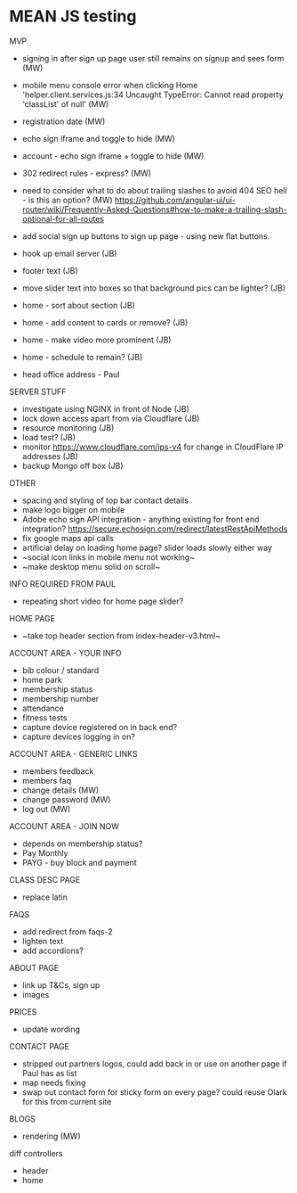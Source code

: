 # MEAN JS testing
MVP
- signing in after sign up page user still remains on signup and sees form (MW)
- mobile menu console error when clicking Home 'helper.client.services.js:34 Uncaught TypeError: Cannot read property 'classList' of null' (MW)
- registration date (MW)
- echo sign iframe and toggle to hide (MW)
- account - echo sign iframe + toggle to hide (MW)
- 302 redirect rules - express? (MW)
- need to consider what to do about trailing slashes to avoid 404 SEO hell - is this an option? (MW) https://github.com/angular-ui/ui-router/wiki/Frequently-Asked-Questions#how-to-make-a-trailing-slash-optional-for-all-routes
- add social sign up buttons to sign up page - using new flat buttons.


- hook up email server (JB)
- footer text (JB)
- move slider text into boxes so that background pics can be lighter? (JB)
- home - sort about section (JB)
- home - add content to cards or remove? (JB)
- home - make video more prominent (JB)
- home - schedule to remain? (JB)


- head office address - Paul

SERVER STUFF
- investigate using NGINX in front of Node (JB)
- lock down access apart from via Cloudflare (JB)
- resource monitoring (JB)
- load test? (JB)
- monitor https://www.cloudflare.com/ips-v4 for change in CloudFlare IP addresses (JB)
- backup Mongo off box (JB)

OTHER
- spacing and styling of top bar contact details
- make logo bigger on mobile
- Adobe echo sign API integration - anything existing for front end integration? https://secure.echosign.com/redirect/latestRestApiMethods
- fix google maps api calls
- artificial delay on loading home page? slider loads slowly either way
- ~social icon links in mobile menu not working~
- ~make desktop menu solid on scroll~

INFO REQUIRED FROM PAUL
- repeating short video for home page slider?

HOME PAGE
- ~take top header section from index-header-v3.html~

ACCOUNT AREA - YOUR INFO
- bib colour / standard
- home park
- membership status
- membership number
- attendance
- fitness tests
- capture device registered on in back end?
- capture devices logging in on?

ACCOUNT AREA - GENERIC LINKS
- members feedback
- members faq
- change details (MW)
- change password (MW)
- log out (MW)

ACCOUNT AREA - JOIN NOW
- depends on membership status?
- Pay Monthly
- PAYG - buy block and payment

CLASS DESC PAGE
- replace latin

FAQS
- add redirect from faqs-2
- lighten text
- add accordions?

ABOUT PAGE
- link up T&Cs, sign up
- images

PRICES
- update wording

CONTACT PAGE
- stripped out partners logos, could add back in or use on another page if Paul has as list
- map needs fixing
- swap out contact form for sticky form on every page? could reuse Olark for this from current site

BLOGS
- rendering (MW)

diff controllers
- header
- home
